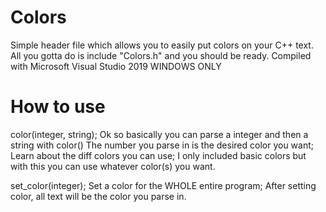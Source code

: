 # Colors
Simple header file which allows you to easily put colors on your C++ text.
All you gotta do is include "Colors.h" and you should be ready.
Compiled with Microsoft Visual Studio 2019
WINDOWS ONLY

# How to use
color(integer, string);
Ok so basically you can parse a integer and then a string with color()
The number you parse in is the desired color you want;
Learn about the diff colors you can use;
I only included basic colors but with this you can use whatever color(s) you want.

set_color(integer);
Set a color for the WHOLE entire program;
After setting color, all text will be the color you parse in.
